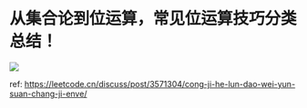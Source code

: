 # 从集合论到位运算，常见位运算技巧分类总结！

![](https://pic.leetcode.cn/1686879866-VArRlW-Binar_Fundamentals_00.png)

ref: https://leetcode.cn/discuss/post/3571304/cong-ji-he-lun-dao-wei-yun-suan-chang-ji-enve/